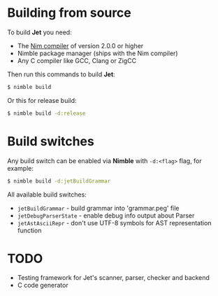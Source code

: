 # Building from source

To build **Jet** you need:
  - The [Nim compiler](https://nim-lang.org/) of version 2.0.0 or higher
  - Nimble package manager (ships with the Nim compiler)
  - Any C compiler like GCC, Clang or ZigCC

Then run this commands to build **Jet**:

```bash
$ nimble build
```

Or this for release build:

```bash
$ nimble build -d:release
```

# Build switches

Any build switch can be enabled via **Nimble** with `-d:<flag>` flag, for example:

```bash
$ nimble build -d:jetBuildGrammar
```

All available build switches:
  - `jetBuildGrammar` - build grammar into 'grammar.peg' file
  - `jetDebugParserState` - enable debug info output about Parser
  - `jetAstAsciiRepr` - don't use UTF-8 symbols for AST representation function

# TODO

- Testing framework for Jet's scanner, parser, checker and backend
- C code generator
